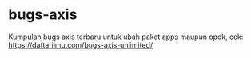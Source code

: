 # bugs-axis
Kumpulan bugs axis terbaru untuk ubah paket apps maupun opok, cek: https://daftarilmu.com/bugs-axis-unlimited/
